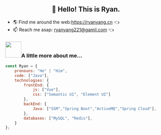 <h2 align="center">👋 Hello! This is Ryan.</h2>

- 🌎 Find me around the web:https://ryanyang.cn 👈
- 📫 Reach me asap: ryanyang221@gamil.com  👈



### <img src="https://media.giphy.com/media/WUlplcMpOCEmTGBtBW/giphy.gif" width="50">A little more about me...  

```javascript
const Ryan = {
    pronouns: "He" | "Him",
    code: ["Java"],
    technologies: {
        frontEnd: {
            js: ["Vue"],
            css: ["Semantic UI", "Element UI"]
        },
        backEnd: {
            Java: ["SSM","Spring Boot","ActiveMQ","Spring Cloud"],
        },
        databases: ["MySQL", "Redis"],
    }
};
```
